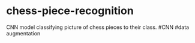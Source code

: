 # chess-piece-recognition
CNN model classifying picture of chess pieces to their class. #CNN #data augmentation
